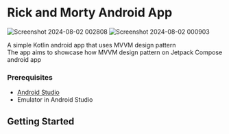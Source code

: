 # Rick and Morty Android App

![Screenshot 2024-08-02 002808](https://github.com/user-attachments/assets/85c7efdd-5e13-49bc-9528-1af161c345cc)
![Screenshot 2024-08-02 000903](https://github.com/user-attachments/assets/9b4912b9-1eaf-4f46-a233-116a7ededcfe)<br>

A simple Kotlin android app that uses MVVM design pattern <br>
The app aims to showcase how MVVM design pattern on Jetpack Compose android app <br>



### Prerequisites
- [Android Studio](https://developer.android.com/studio)
- Emulator in Android Studio

## Getting Started
```
```
